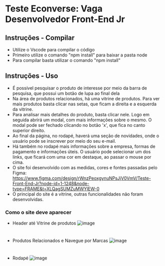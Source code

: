 # Teste Econverse: Vaga Desenvolvedor Front-End Jr

## Instruções - Compilar
- Utilize o Vscode para compilar o código
- Primeiro utilize o comando "npm install" para baixar a pasta node
- Para compilar basta utilizar o comando "npm install"

## Instruções - Uso
- É possível pesquisar o produto de interesse por meio da barra de pesquisa, que possui um botão de lupa ao final dela
- Na área de produtos relacionados, há uma vitrine de produtos. Para ver mais produtos basta clicar nas setas, que ficam a direita e a esquerda da vitrine.
- Para analisar mais detalhes do produto, basta clicar nele. Logo em seguida abrirá um modal, com mais informações sobre o mesmo. O modal pode ser fechado clicando no botão 'x', que fica no canto superior direito.
- Ao final da página, no rodapé, haverá uma seção de novidades, onde o usuário pode se inscrever por meio do seu e-mail.
- Há também no rodapé mais informações sobre a empresa, formas de pagamento e informações úteis. O usuário pode selecionar um dos links, que ficará com uma cor em destaque, ao passar o mouse por cima.
- O site foi desenvolvido com as medidas, cores e fontes passadas pelo Figma: https://www.figma.com/design/rWnzPeoxgynuNPsJjV0VmV/Teste-Front-End-Jr?node-id=1-1248&node-type=FRAME&t=XLQagSUMZuMWYlEW-0
- O principal do site é a vitrine, outras funcionalidades não foram desenvolvidas.

### Como o site deve aparecer 
- Header até Vitrine de produtos
 ![image](https://github.com/user-attachments/assets/0c2d3d0b-bda3-448e-83df-cd59e2b2cea0)
#
- Produtos Relacionados e Navegue por Marcas
 ![image](https://github.com/user-attachments/assets/0c67bca0-77b7-4fdf-b952-94dafa1e5b64)
#
- Rodapé
  ![image](https://github.com/user-attachments/assets/f60cfc0c-fb43-4fd1-89f2-7f2e331403e3)

